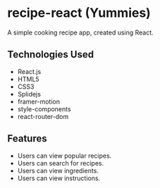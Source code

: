 # recipe-react (Yummies)

A simple cooking recipe app, created using React.

## Technologies Used
- React.js
- HTML5
- CSS3
- Splidejs
- framer-motion
- style-components
- react-router-dom

## Features
- Users can view popular recipes.
- Users can search for recipes.
- Users can view ingredients.
- Users can view instructions.
